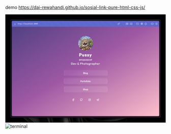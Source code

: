 demo https://dai-rewahandi.github.io/sosial-link-pure-html-css-js/

![image](./doc/SCR-20250527-mryz.jpeg)
![terminal](./code/link-list/doc/SCR-20250527-mscb.png)

